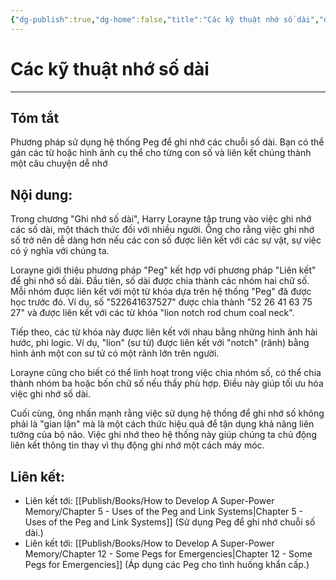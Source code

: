 ```yaml
---
{"dg-publish":true,"dg-home":false,"title":"Các kỹ thuật nhớ số dài","date":"2024-08-31","tags":["#books","#memory","#How_to_Develop_A_Super_Power_Memory"],"Chương":"Chương11","dg-path":"Books/How to Develop A Super-Power Memory/Chapter 11 - Remembering Long Digit Numbers.md","permalink":"/books/how-to-develop-a-super-power-memory/chapter-11-remembering-long-digit-numbers/","dgPassFrontmatter":true,"updated":"2025-01-31T00:05:39.162+07:00"}
---
```


# Các kỹ thuật nhớ số dài
---
## Tóm tắt
Phương pháp sử dụng hệ thống Peg để ghi nhớ các chuỗi số dài. Bạn có thể gán các từ hoặc hình ảnh cụ thể cho từng con số và liên kết chúng thành một câu chuyện dễ nhớ

## Nội dung:
Trong chương "Ghi nhớ số dài", Harry Lorayne tập trung vào việc ghi nhớ các số dài, một thách thức đối với nhiều người. Ông cho rằng việc ghi nhớ số trở nên dễ dàng hơn nếu các con số được liên kết với các sự vật, sự việc có ý nghĩa với chúng ta.

Lorayne giới thiệu phương pháp "Peg" kết hợp với phương pháp "Liên kết" để ghi nhớ số dài. Đầu tiên, số dài được chia thành các nhóm hai chữ số. Mỗi nhóm được liên kết với một từ khóa dựa trên hệ thống "Peg" đã được học trước đó. Ví dụ, số "522641637527" được chia thành "52 26 41 63 75 27" và được liên kết với các từ khóa "lion notch rod chum coal neck".

Tiếp theo, các từ khóa này được liên kết với nhau bằng những hình ảnh hài hước, phi logic. Ví dụ, "lion" (sư tử) được liên kết với "notch" (rãnh) bằng hình ảnh một con sư tử có một rãnh lớn trên người.

Lorayne cũng cho biết có thể linh hoạt trong việc chia nhóm số, có thể chia thành nhóm ba hoặc bốn chữ số nếu thấy phù hợp. Điều này giúp tối ưu hóa việc ghi nhớ số dài.

Cuối cùng, ông nhấn mạnh rằng việc sử dụng hệ thống để ghi nhớ số không phải là "gian lận" mà là một cách thức hiệu quả để tận dụng khả năng liên tưởng của bộ não. Việc ghi nhớ theo hệ thống này giúp chúng ta chủ động liên kết thông tin thay vì thụ động ghi nhớ một cách máy móc.

## **Liên kết**:
- Liên kết tới: [[Publish/Books/How to Develop A Super-Power Memory/Chapter 5 - Uses of the Peg and Link Systems\|Chapter 5 - Uses of the Peg and Link Systems]] (Sử dụng Peg để ghi nhớ chuỗi số dài.)
- Liên kết tới: [[Publish/Books/How to Develop A Super-Power Memory/Chapter 12 - Some Pegs for Emergencies\|Chapter 12 - Some Pegs for Emergencies]] (Áp dụng các Peg cho tình huống khẩn cấp.)
